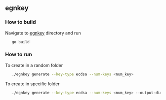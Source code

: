 ## egnkey

### How to build
Navigate to [egnkey](../egnkey/) directory and run
```bash
   go build
```

### How to run

To create in a random folder
```bash
   ./egnkey generate --key-type ecdsa --num-keys <num_key>
```

To create  in specific folder
```bash
   ./egnkey generate --key-type ecdsa --num-keys <num_key> --output-dir <path_to_folder>
```